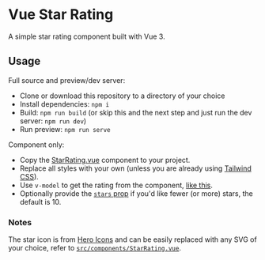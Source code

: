 # Vue Star Rating

A simple star rating component built with Vue 3.

## Usage

Full source and preview/dev server:

- Clone or download this repository to a directory of your choice
- Install dependencies: `npm i`
- Build: `npm run build` (or skip this and the next step and just run the dev server: `npm run dev`)
- Run preview: `npm run serve`

Component only:

- Copy the [StarRating.vue](https://github.com/benjivm/vue-star-rating/blob/master/src/components/StarRating.vue) component to your project.
- Replace all styles with your own (unless you are already using [Tailwind CSS](https://tailwindcss.com)).
- Use `v-model` to get the rating from the component, [like this](https://github.com/benjivm/vue-star-rating/blob/master/src/App.vue#L11).
- Optionally provide the [`stars` prop](https://github.com/benjivm/vue-star-rating/blob/master/src/App.vue#L12) if you'd like fewer (or more) stars, the default is 10.

### Notes

The star icon is from [Hero Icons](https://heroicons.com) and can be easily replaced with any SVG of your choice, refer to [`src/components/StarRating.vue`](https://github.com/benjivm/vue-star-rating/blob/master/src/components/StarRating.vue).

